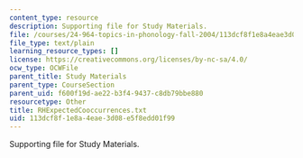 ```yaml
---
content_type: resource
description: Supporting file for Study Materials.
file: /courses/24-964-topics-in-phonology-fall-2004/113dcf8f1e8a4eae3d08e5f8edd01f99_RHExpectedCooccurrences.txt
file_type: text/plain
learning_resource_types: []
license: https://creativecommons.org/licenses/by-nc-sa/4.0/
ocw_type: OCWFile
parent_title: Study Materials
parent_type: CourseSection
parent_uid: f600f19d-ae22-b3f4-9437-c8db79bbe880
resourcetype: Other
title: RHExpectedCooccurrences.txt
uid: 113dcf8f-1e8a-4eae-3d08-e5f8edd01f99
---
```

Supporting file for Study Materials.